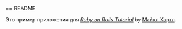 == README

Это пример приложения для
[*Ruby on Rails Tutorial*](http://railstutorial.org/)
by [Майкл Хартл](http://michaelhartl.com/).
